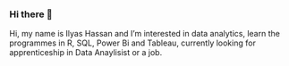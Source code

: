 ### Hi there 👋
Hi, my name is Ilyas Hassan and I’m interested in data analytics, learn the programmes in R, SQL, Power Bi and Tableau, currently looking for apprenticeship in Data Anaylisist or a job.
